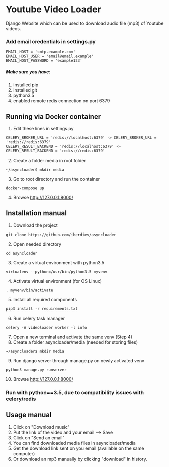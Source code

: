 # Youtube Video Loader

Django Website which can be used to download audio file (mp3) of Youtube videos.
### Add email credentials in settings.py
```
EMAIL_HOST = 'smtp.example.com'
EMAIL_HOST_USER = 'email@email.example'
EMAIL_HOST_PASSWORD = 'example123'
``` 

##### Make sure you have:
1. installed pip 
2. installed git
3. python3.5
4. enabled remote redis connection on port 6379
## Running via Docker container
1. Edit these lines in settings.py
```
CELERY_BROKER_URL = 'redis://localhost:6379' -> CELERY_BROKER_URL = 'redis://redis:6379'
CELERY_RESULT_BACKEND = 'redis://localhost:6379' -> CELERY_RESULT_BACKEND = 'redis://redis:6379'
```
2. Create a folder media in root folder
```
~/asyncloader$ mkdir media
```
3. Go to root directory and run the container
```
docker-compose up
```
4. Browse http://127.0.0.1:8000/
## Installation manual

1. Download the project
```
git clone https://github.com/iberdiev/asyncloader 
```
2. Open needed directory
```
cd asyncloader
```
3. Create a virtual environment with python3.5
```
virtualenv --python=/usr/bin/python3.5 myvenv
```
4. Activate virtual environment (for OS Linux)
```
. myvenv/bin/activate
```
5. Install all required components
```
pip3 install -r requirements.txt
```
6. Run celery task manager
```
celery -A videoloader worker -l info
```
7. Open a new terminal and activate the same venv (Step 4)
8. Create a folder asyncloader/media (needed for storing files)
```
~/asyncloader$ mkdir media
```
9. Run django server through manage.py on newly activated venv
```
python3 manage.py runserver
```
10. Browse http://127.0.0.1:8000/

### Run with python==3.5, due to compatibility issues with celery/redis

## Usage manual

1. Click on "Download music"
2. Put the link of the video and your email --> Save
3. Click on "Send an email"
5. You can find downloaded media files in asyncloader/media
6. Get the download link sent on you email (available on the same computer)
7. Or download an mp3 manually by clicking "download" in history.

